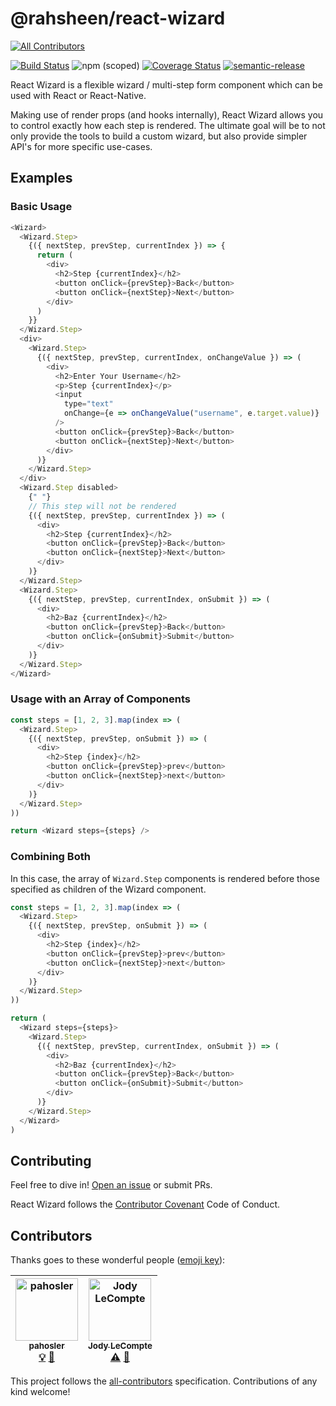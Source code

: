 # @rahsheen/react-wizard

[![All Contributors](https://img.shields.io/badge/all_contributors-2-orange.svg?style=flat-square)](#contributors)

[![Build Status](https://travis-ci.org/rahsheen/react-wizard.svg?branch=master)](https://travis-ci.org/rahsheen/react-wizard)
![npm (scoped)](https://img.shields.io/npm/v/@rahsheen/react-wizard.svg)
[![Coverage Status](https://coveralls.io/repos/github/rahsheen/react-wizard/badge.svg?branch=master)](https://coveralls.io/github/rahsheen/react-wizard?branch=master)
[![semantic-release](https://img.shields.io/badge/%20%20%F0%9F%93%A6%F0%9F%9A%80-semantic--release-e10079.svg)](https://github.com/semantic-release/semantic-release)

React Wizard is a flexible wizard / multi-step form component which can be used with React or React-Native.

Making use of render props (and hooks internally), React Wizard allows you to control exactly how each step is rendered. The ultimate goal will be to not only provide the tools to build a custom wizard, but also provide simpler API's for more specific use-cases.

## Examples

### Basic Usage

```javascript
<Wizard>
  <Wizard.Step>
    {({ nextStep, prevStep, currentIndex }) => {
      return (
        <div>
          <h2>Step {currentIndex}</h2>
          <button onClick={prevStep}>Back</button>
          <button onClick={nextStep}>Next</button>
        </div>
      )
    }}
  </Wizard.Step>
  <div>
    <Wizard.Step>
      {({ nextStep, prevStep, currentIndex, onChangeValue }) => (
        <div>
          <h2>Enter Your Username</h2>
          <p>Step {currentIndex}</p>
          <input
            type="text"
            onChange={e => onChangeValue("username", e.target.value)}
          />
          <button onClick={prevStep}>Back</button>
          <button onClick={nextStep}>Next</button>
        </div>
      )}
    </Wizard.Step>
  </div>
  <Wizard.Step disabled>
    {" "}
    // This step will not be rendered
    {({ nextStep, prevStep, currentIndex }) => (
      <div>
        <h2>Step {currentIndex}</h2>
        <button onClick={prevStep}>Back</button>
        <button onClick={nextStep}>Next</button>
      </div>
    )}
  </Wizard.Step>
  <Wizard.Step>
    {({ nextStep, prevStep, currentIndex, onSubmit }) => (
      <div>
        <h2>Baz {currentIndex}</h2>
        <button onClick={prevStep}>Back</button>
        <button onClick={onSubmit}>Submit</button>
      </div>
    )}
  </Wizard.Step>
</Wizard>
```

### Usage with an Array of Components

```javascript
const steps = [1, 2, 3].map(index => (
  <Wizard.Step>
    {({ nextStep, prevStep, onSubmit }) => (
      <div>
        <h2>Step {index}</h2>
        <button onClick={prevStep}>prev</button>
        <button onClick={nextStep}>next</button>
      </div>
    )}
  </Wizard.Step>
))

return <Wizard steps={steps} />
```

### Combining Both

In this case, the array of `Wizard.Step` components is rendered before those specified as children of the Wizard component.

```javascript
const steps = [1, 2, 3].map(index => (
  <Wizard.Step>
    {({ nextStep, prevStep, onSubmit }) => (
      <div>
        <h2>Step {index}</h2>
        <button onClick={prevStep}>prev</button>
        <button onClick={nextStep}>next</button>
      </div>
    )}
  </Wizard.Step>
))

return (
  <Wizard steps={steps}>
    <Wizard.Step>
      {({ nextStep, prevStep, currentIndex, onSubmit }) => (
        <div>
          <h2>Baz {currentIndex}</h2>
          <button onClick={prevStep}>Back</button>
          <button onClick={onSubmit}>Submit</button>
        </div>
      )}
    </Wizard.Step>
  </Wizard>
)
```

## Contributing

Feel free to dive in! [Open an issue](https://github.com/@rahsheen/react-wizard/issues/new) or submit PRs.

React Wizard follows the [Contributor Covenant](http://contributor-covenant.org/version/1/3/0/) Code of Conduct.

## Contributors

Thanks goes to these wonderful people ([emoji key](https://github.com/all-contributors/all-contributors#emoji-key)):

<!-- ALL-CONTRIBUTORS-LIST:START - Do not remove or modify this section -->
<!-- prettier-ignore -->
| [<img src="https://avatars1.githubusercontent.com/u/11909710?v=4" width="100px;" alt="pahosler"/><br /><sub><b>pahosler</b></sub>](https://github.com/pahosler)<br />[💡](#example-pahosler "Examples") [🤔](#ideas-pahosler "Ideas, Planning, & Feedback") | [<img src="https://avatars0.githubusercontent.com/u/38302762?v=4" width="100px;" alt="Jody LeCompte"/><br /><sub><b>Jody LeCompte</b></sub>](https://jodylecompte.com)<br />[⚠️](https://github.com/rahsheen/react-wizard/commits?author=jodylecompte "Tests") [🤔](#ideas-jodylecompte "Ideas, Planning, & Feedback") |
| :---: | :---: |

<!-- ALL-CONTRIBUTORS-LIST:END -->

This project follows the [all-contributors](https://github.com/all-contributors/all-contributors) specification. Contributions of any kind welcome!
